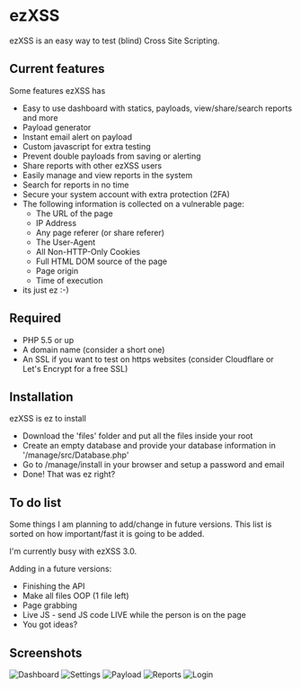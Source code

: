 # ezXSS
ezXSS is an easy way to test (blind) Cross Site Scripting.

## Current features
Some features ezXSS has

* Easy to use dashboard with statics, payloads, view/share/search reports and more
* Payload generator
* Instant email alert on payload
* Custom javascript for extra testing
* Prevent double payloads from saving or alerting
* Share reports with other ezXSS users
* Easily manage and view reports in the system
* Search for reports in no time
* Secure your system account with extra protection (2FA)
* The following information is collected on a vulnerable page:
    * The URL of the page
    * IP Address
    * Any page referer (or share referer)
    * The User-Agent
    * All Non-HTTP-Only Cookies
    * Full HTML DOM source of the page
    * Page origin
    * Time of execution
* its just ez :-)

## Required
* PHP 5.5 or up
* A domain name (consider a short one)
* An SSL if you want to test on https websites (consider Cloudflare or Let's Encrypt for a free SSL)

## Installation
ezXSS is ez to install

* Download the 'files' folder and put all the files inside your root
* Create an empty database and provide your database information in '/manage/src/Database.php'
* Go to /manage/install in your browser and setup a password and email
* Done! That was ez right?

## To do list
Some things I am planning to add/change in future versions. This list is sorted on how important/fast it is going to be added.

I'm currently busy with ezXSS 3.0.

Adding in a future versions:
* Finishing the API
* Make all files OOP (1 file left)
* Page grabbing
* Live JS - send JS code LIVE while the person is on the page
* You got ideas?

## Screenshots

![Dashboard](https://i.imgur.com/0us9M4M.png)
![Settings](https://i.imgur.com/5BbdyYQ.png)
![Payload](https://i.imgur.com/5nKDqcQ.png)
![Reports](https://i.imgur.com/6TTXOw3.png)
![Login](https://i.imgur.com/I9W7jxU.png)
